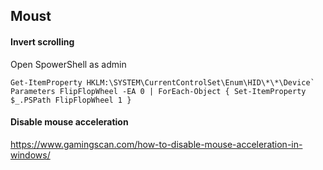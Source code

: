

## Moust

#### Invert scrolling
Open SpowerShell as admin
```
Get-ItemProperty HKLM:\SYSTEM\CurrentControlSet\Enum\HID\*\*\Device` Parameters FlipFlopWheel -EA 0 | ForEach-Object { Set-ItemProperty $_.PSPath FlipFlopWheel 1 }
```

#### Disable mouse acceleration
https://www.gamingscan.com/how-to-disable-mouse-acceleration-in-windows/
